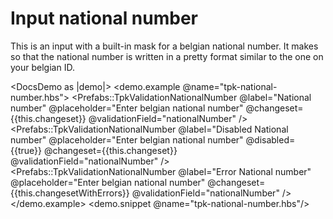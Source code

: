 # Input national number

This is an input with a built-in mask for a belgian national number.
It makes so that the national number is written in a pretty format similar
to the one on your belgian ID.


<DocsDemo as |demo|>
  <demo.example @name="tpk-national-number.hbs">
      <Prefabs::TpkValidationNationalNumber 
        @label="National number"
        @placeholder="Enter belgian national number"
        @changeset={{this.changeset}} 
        @validationField="nationalNumber"
      />
      <Prefabs::TpkValidationNationalNumber 
        @label="Disabled National number"
        @placeholder="Enter belgian national number"
        @disabled={{true}}
        @changeset={{this.changeset}} 
        @validationField="nationalNumber"
      />
      <Prefabs::TpkValidationNationalNumber 
        @label="Error National number"
        @placeholder="Enter belgian national number"
        @changeset={{this.changesetWithErrors}} 
        @validationField="nationalNumber"
      />
  </demo.example>
  <demo.snippet @name="tpk-national-number.hbs"/>
</DocsDemo>

